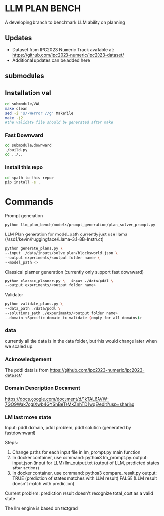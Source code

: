 # LLM PLAN BENCH 
A developing branch to benchmark LLM ability on planning

## Updates 
* Dataset from IPC2023 Numeric Track available at: https://github.com/ipc2023-numeric/ipc2023-dataset/
* Additional updates can be added here
## submodules 

## Installation val
```bash
cd submodule/VAL
make clean
sed -i 's/-Werror //g' Makefile
make -j2
#the validate file should be generated after make
```

### Fast Downward
```bash
cd submodule/downward
./build.py
cd ../..
```
### Install this repo 
```bash
cd <path to this repo>
pip install -e . 
```
# Commands 
Prompt generation 
```bash
python llm_plan_bench/models/prompt_generation/plan_solver_prompt.py
```
LLM Plan generation 
for model_path currently just use llama (/ssd1/kevin/huggingface/Llama-3.1-8B-Instruct)
```bash
python generate_plans.py \ 
--input ./data/inputs/solve_plan/blocksworld.json \ 
--output experiments/<output folder name> \ 
--model_path <>
```
Classical planner generation (currently only support fast downward)
```bash
python classic_planner.py \ --input ./data/pddl \ 
--output experiments/<output folder name>
```
Validator 
```bash
python validate_plans.py \ 
--data_path ./data/pddl \ 
--solutions_path ./experiments/<output folder name>
--domain <Specific domain to validate (empty for all domains)>
```

### data
currently all the data is in the data folder, but this would change later when we scaled up. 

### Acknowledgement 
The pddl data is from https://github.com/ipc2023-numeric/ipc2023-dataset/ 

### Domain Description Document
https://docs.google.com/document/d/1kTAL6AVW-7GO9Wak7cgrXwb4GYShBeTeMkZnhTD1wqE/edit?usp=sharing

### LM last move state
Input: pddl domain, pddl problem, pddl solution (generated by fastdownward)

Steps: 
  1. Change paths for each input file in lm_prompt.py main function
  2. In docker container, use command: python3 lm_prompt.py.
     output: input.json (input for LLM)
             llm_output.txt (output of LLM, predicted states after actions)
  3. In docker container, use command: python3 compare_result.py  <path to llm_output.txt>  <path to input.json>
     output: TRUE (prediction of states matches with LLM result)
             FALSE (LLM result doesn't match with prediction)

Current problem: prediction result doesn't recognize total_cost as a valid state


The llm engine is based on textgrad 


